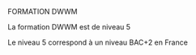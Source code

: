 FORMATION DWWM

La formation DWWM est de niveau 5

Le niveau 5 correspond à un niveau BAC+2 en France
